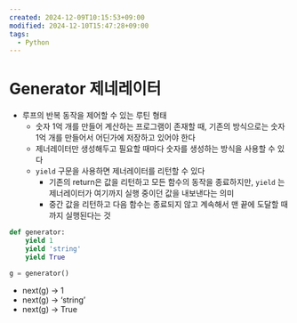 ```yaml
---
created: 2024-12-09T10:15:53+09:00
modified: 2024-12-10T15:47:28+09:00
tags:
  - Python
---
```

# Generator 제네레이터

- 루프의 반복 동작을 제어할 수 있는 루틴 형태
    - 숫자 1억 개를 만들어 계산하는 프로그램이 존재할 때, 기존의 방식으로는 숫자 1억 개를 만들어서 어딘가에 저장하고 있어야 한다
    - 제너레이터만 생성해두고 필요할 때마다 숫자를 생성하는 방식을 사용할 수 있다
    - `yield` 구문을 사용하면 제너레이터를 리턴할 수 있다
        - 기존의 return은 값을 리턴하고 모든 함수의 동작을 종료하지만, `yield` 는 제너레이터가 여기까지 실행 중이던 값을 내보낸다는 의미
        - 중간 값을 리턴하고 다음 함수는 종료되지 않고 계속해서 맨 끝에 도달할 때까지 실행된다는 것

```python
def generator:
	yield 1
	yield 'string'
	yield True

g = generator()
```

- next(g) → 1
- next(g) → ‘string’
- next(g) → True